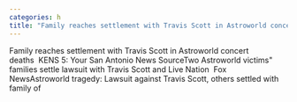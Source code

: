 ```yaml
---
categories: h
title: "Family reaches settlement with Travis Scott in Astroworld concert deaths  KENS 5 Your San Antonio News Source"
---
```

Family reaches settlement with Travis Scott in Astroworld concert deaths&nbsp;&nbsp;KENS 5: Your San Antonio News SourceTwo Astroworld victims" families settle lawsuit with Travis Scott and Live Nation&nbsp;&nbsp;Fox NewsAstroworld tragedy: Lawsuit against Travis Scott, others settled with family of